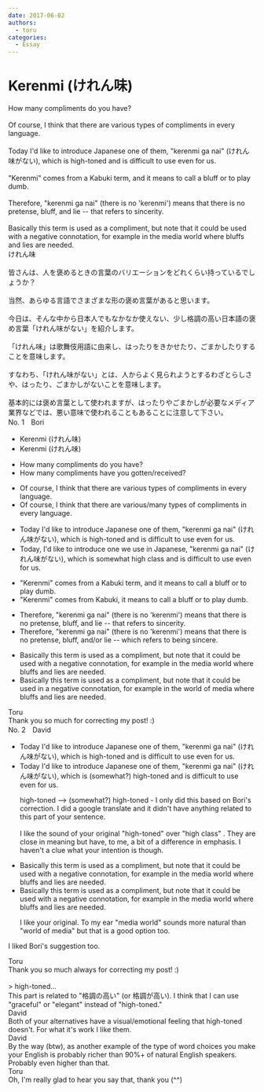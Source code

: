 ```yaml
---
date: 2017-06-02
authors:
  - toru
categories:
  - Essay
---
```


<h1 id="subject_show">Kerenmi (けれん味)</h1>
<div class="date" hidden>Jun 2, 2017 07:52</div>
<div id="post"><div id="body_show_ori">
How many compliments do you have?<br/><br/>Of course, I think that there are various types of compliments in every language.<br/><br/>Today I'd like to introduce Japanese one of them, "kerenmi ga nai" (けれん味がない), which is high-toned and is difficult to use even for us.<br/><br/>"Kerenmi" comes from a Kabuki term, and it means to call a bluff or to play dumb.<br/><br/>Therefore, "kerenmi ga nai" (there is no 'kerenmi') means that there is no pretense, bluff, and lie -- that refers to sincerity.<br/><br/>Basically this term is used as a compliment, but note that it could be used with a negative connotation, for example in the media world where bluffs and lies are needed.
</div></div>

<!-- more -->

<div id="post_ja"><div id="body_show_mo">
けれん味<br/><br/>皆さんは、人を褒めるときの言葉のバリエーションをどれくらい持っているでしょうか？<br/><br/>当然、あらゆる言語でさまざまな形の褒め言葉があると思います。<br/><br/>今日は、そんな中から日本人でもなかなか使えない、少し格調の高い日本語の褒め言葉「けれん味がない」を紹介します。<br/><br/>「けれん味」は歌舞伎用語に由来し、はったりをきかせたり、ごまかしたりすることを意味します。<br/><br/>すなわち、「けれん味がない」とは、人からよく見られようとするわざとらしさや、はったり、ごまかしがないことを意味します。<br/><br/>基本的には褒め言葉として使われますが、はったりやごまかしが必要なメディア業界などでは、悪い意味で使われることもあることに注意して下さい。
</div></div>
<div id="block"><div class="first_name"> No. 1　<span class="just_name">Bori</span></div><div id="block2">
<ul class="correction_field">
<li class="incorrect">Kerenmi (けれん味)</li>
<li class="corrected correct">
Kerenmi (けれん味)
</li>
</ul>
<ul class="correction_field">
<li class="incorrect">How many compliments do you have?</li>
<li class="corrected correct">
How many compliments have you gotten/received?
</li>
</ul>
<ul class="correction_field">
<li class="incorrect">Of course, I think that there are various types of compliments in every language.</li>
<li class="corrected correct">
Of course, I think that there are various/many types of compliments in every language.
</li>
</ul>
<ul class="correction_field">
<li class="incorrect">Today I'd like to introduce Japanese one of them, "kerenmi ga nai" (けれん味がない), which is high-toned and is difficult to use even for us.</li>
<li class="corrected correct">
Today, I'd like to introduce one we use in Japanese, "kerenmi ga nai" (けれん味がない), which is somewhat high class and is difficult to use even for us.
</li>
</ul>
<ul class="correction_field">
<li class="incorrect">"Kerenmi" comes from a Kabuki term, and it means to call a bluff or to play dumb.</li>
<li class="corrected correct">
"Kerenmi" comes from Kabuki, it means to call a bluff or to play dumb.
</li>
</ul>
<ul class="correction_field">
<li class="incorrect">Therefore, "kerenmi ga nai" (there is no 'kerenmi') means that there is no pretense, bluff, and lie -- that refers to sincerity.</li>
<li class="corrected correct">
Therefore, "kerenmi ga nai" (there is no 'kerenmi') means that there is no pretense, bluff, and/or lie -- which refers to being sincere.
</li>
</ul>
<ul class="correction_field">
<li class="incorrect">Basically this term is used as a compliment, but note that it could be used with a negative connotation, for example in the media world where bluffs and lies are needed.</li>
<li class="corrected correct">
Basically this term is used as a compliment, but note that it could be used in a negative connotation, for example in the world of media where bluffs and lies are needed.
</li>
</ul>
</div><div class="name"><span class="just_name">Toru</span><br>
Thank you so much for correcting my post! :)
</div>
</div>
<div id="block"><div class="first_name"> No. 2　<span class="just_name">David</span></div><div id="block2">
<ul class="correction_field">
<li class="incorrect">Today I'd like to introduce Japanese one of them, "kerenmi ga nai" (けれん味がない), which is high-toned and is difficult to use even for us.</li>
<li class="corrected correct">
Today I'd like to introduce Japanese one of them, "kerenmi ga nai" (けれん味がない), which is (somewhat?) high-toned and is difficult to use even for us.
<p class="correction_comment">high-toned --&gt; (somewhat?) high-toned - I only did this based on Bori's correction. I did a google translate and it didn't have anything related to this part of your sentence.<br/><br/>I like the sound of your original "high-toned" over "high class" . They are close in meaning but have, to me, a bit of a difference in emphasis. I haven't a clue what your intention is though.</p>
</li>
</ul>
<ul class="correction_field">
<li class="incorrect">Basically this term is used as a compliment, but note that it could be used with a negative connotation, for example in the media world where bluffs and lies are needed.</li>
<li class="corrected correct">
Basically this term is used as a compliment, but note that it could be used with a negative connotation, for example in the media world where bluffs and lies are needed.
<p class="correction_comment">I like your original. To my ear "media world" sounds more natural than "world of media" but that is a good option too.</p>
</li>
</ul>
<p class="comment_small">
 I liked Bori's suggestion too.
</p>

</div><div class="name"><span class="just_name">Toru</span><br>
Thank you so much always for correcting my post! :)<br/><br/>&gt; high-toned...<br/>This part is related to "格調の高い" (or 格調が高い). I think that I can use "graceful" or "elegant" instead of "high-toned." 
</div>
<div class="name"><span class="just_name">David</span><br>
Both of your alternatives have a visual/emotional feeling that high-toned doesn't. For what it's work I like them.
</div>
<div class="name"><span class="just_name">David</span><br>
By the way (btw), as another example of the type of word choices you make your English is probably richer than 90%+ of natural English speakers. Probably even higher than that.
</div>
<div class="name"><span class="just_name">Toru</span><br>
Oh, I'm really glad to hear you say that, thank you (^^)
</div>
</div>
